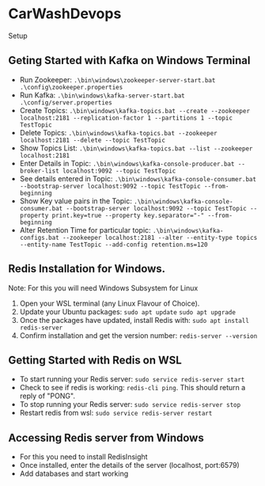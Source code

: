 # CarWashDevops
Setup

## Geting Started with Kafka on Windows Terminal

- Run Zookeeper: `.\bin\windows\zookeeper-server-start.bat .\config\zookeeper.properties`
- Run Kafka: `.\bin\windows\kafka-server-start.bat .\config/server.properties`
- Create Topics: `.\bin\windows\kafka-topics.bat --create --zookeeper localhost:2181 --replication-factor 1 --partitions 1 --topic TestTopic`
- Delete Topics: `.\bin\windows\kafka-topics.bat --zookeeper localhost:2181 --delete --topic TestTopic`
- Show Topics List: `.\bin\windows\kafka-topics.bat --list --zookeeper localhost:2181`
- Enter Details in Topic: `.\bin\windows\kafka-console-producer.bat --broker-list localhost:9092 --topic TestTopic`
- See details entered in Topic: `.\bin\windows\kafka-console-consumer.bat --bootstrap-server localhost:9092 --topic TestTopic --from-beginning`
- Show Key value pairs in the Topic: `.\bin\windows\kafka-console-consumer.bat --bootstrap-server localhost:9092 --topic TestTopic --property print.key=true --property key.separator="-" --from-beginning`
- Alter Retention Time for particular topic: `.\bin\windows\kafka-configs.bat --zookeeper localhost:2181 --alter --entity-type topics --entity-name TestTopic --add-config retention.ms=120`


## Redis Installation for Windows.

Note: For this you will need Windows Subsystem for Linux
1. Open your WSL terminal (any Linux Flavour of Choice).
2. Update your Ubuntu packages: `sudo apt update` `sudo apt upgrade`
3. Once the packages have updated, install Redis with: `sudo apt install redis-server`
4. Confirm installation and get the version number: `redis-server --version`

## Getting Started with Redis on WSL

- To start running your Redis server: `sudo service redis-server start`
- Check to see if redis is working: `redis-cli ping`. This should return a reply of "PONG".
- To stop running your Redis server: `sudo service redis-server stop`
- Restart redis from wsl: `sudo service redis-server restart`

## Accessing Redis server from Windows

- For this you need to install RedisInsight
- Once installed, enter the details of the server (localhost, port:6579)
- Add databases and start working

